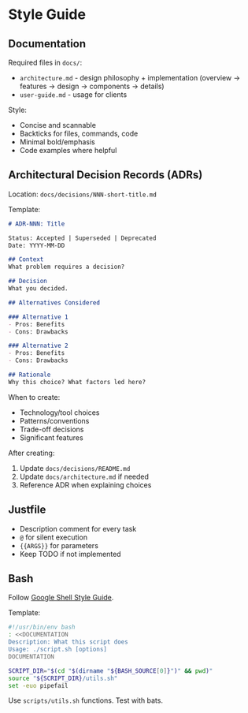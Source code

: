 # Style Guide

## Documentation

Required files in `docs/`:
- `architecture.md` - design philosophy + implementation (overview → features → design → components → details)
- `user-guide.md` - usage for clients

Style:
- Concise and scannable
- Backticks for files, commands, code
- Minimal bold/emphasis
- Code examples where helpful

## Architectural Decision Records (ADRs)

Location: `docs/decisions/NNN-short-title.md`

Template:
```markdown
# ADR-NNN: Title

Status: Accepted | Superseded | Deprecated
Date: YYYY-MM-DD

## Context
What problem requires a decision?

## Decision
What you decided.

## Alternatives Considered

### Alternative 1
- Pros: Benefits
- Cons: Drawbacks

### Alternative 2
- Pros: Benefits
- Cons: Drawbacks

## Rationale
Why this choice? What factors led here?
```

When to create:
- Technology/tool choices
- Patterns/conventions
- Trade-off decisions
- Significant features

After creating:
1. Update `docs/decisions/README.md`
2. Update `docs/architecture.md` if needed
3. Reference ADR when explaining choices

## Justfile

- Description comment for every task
- `@` for silent execution
- `{{ARGS}}` for parameters
- Keep TODO if not implemented

## Bash

Follow [Google Shell Style Guide](https://google.github.io/styleguide/shellguide.html).

Template:
```bash
#!/usr/bin/env bash
: <<DOCUMENTATION
Description: What this script does
Usage: ./script.sh [options]
DOCUMENTATION

SCRIPT_DIR="$(cd "$(dirname "${BASH_SOURCE[0]}")" && pwd)"
source "${SCRIPT_DIR}/utils.sh"
set -euo pipefail
```

Use `scripts/utils.sh` functions. Test with bats.
